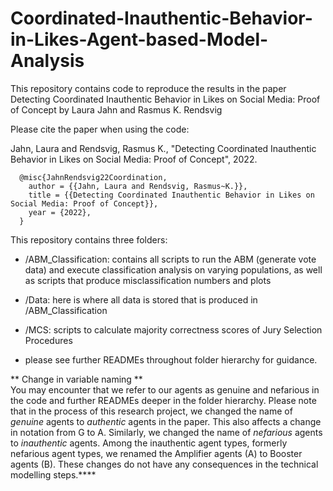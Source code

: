 # Coordinated-Inauthentic-Behavior-in-Likes-Agent-based-Model-Analysis
This repository contains code to reproduce the results in the paper Detecting Coordinated Inauthentic Behavior in Likes on Social Media: Proof of Concept by Laura Jahn and Rasmus K. Rendsvig

Please cite the paper when using the code:  

Jahn, Laura and Rendsvig, Rasmus K., "Detecting Coordinated Inauthentic Behavior in Likes on Social Media: Proof of Concept", 2022.

```
  @misc{JahnRendsvig22Coordination,  
    author = {{Jahn, Laura and Rendsvig, Rasmus~K.}},
    title = {{Detecting Coordinated Inauthentic Behavior in Likes on Social Media: Proof of Concept}},  
    year = {2022},   
  }
 ```
This repository contains three folders:

- /ABM_Classification: contains all scripts to run the ABM (generate vote data) and execute classification analysis on varying populations, as well as scripts that produce misclassification numbers and plots

- /Data: here is where all data is stored that is produced in /ABM_Classification

- /MCS: scripts to calculate majority correctness scores of Jury Selection Procedures

- please see further READMEs throughout folder hierarchy for guidance.

 
** Change in variable naming **  
You may encounter that we refer to our agents as genuine and nefarious in the code and further READMEs deeper in the folder hierarchy. Please note that in the process of this research project, we changed the name of *genuine* agents to *authentic* agents in the paper. This also affects a change in notation from G to A. Similarly, we changed the name of *nefarious* agents to *inauthentic* agents. Among the inauthentic agent types, formerly nefarious agent types, we renamed the Amplifier agents (A) to Booster agents (B). These changes do not have any consequences in the technical modelling steps.****
